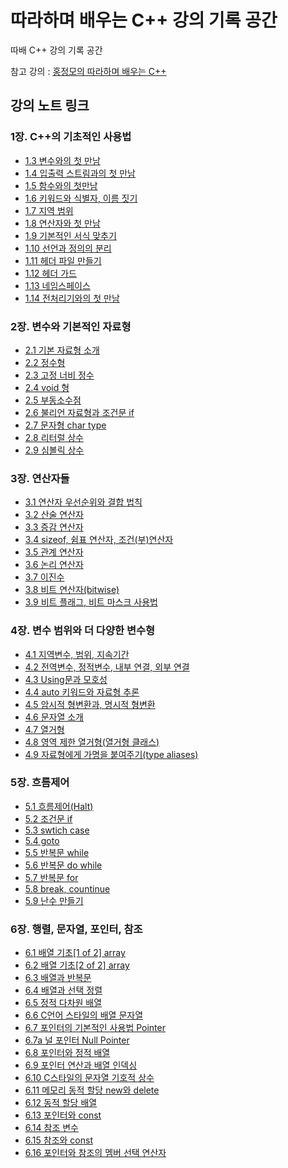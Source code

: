 # 따라하며 배우는 C++ 강의 기록 공간

 따배 C++ 강의 기록 공간
 
 참고 강의 : [홍정모의 따라하며 배우는 C++](https://www.inflearn.com/course/following-c-plus)

## 강의 노트 링크
### 1장. C++의 기초적인 사용법
- [1.3 변수와의 첫 만남](https://github.com/Joseph-Cha/CppStudyWithDBCpp/blob/main/Note/ch.1/1.3%20%EB%B3%80%EC%88%98%EC%99%80%EC%9D%98%20%EC%B2%AB%20%EB%A7%8C%EB%82%A8.md)
- [1.4 입출력 스트림과의 첫 만남](https://github.com/Joseph-Cha/CppStudyWithDBCpp/blob/main/Note/ch.1/1.4%20%EC%9E%85%EC%B6%9C%EB%A0%A5%20%EC%8A%A4%ED%8A%B8%EB%A6%BC%EA%B3%BC%EC%9D%98%20%EC%B2%AB%20%EB%A7%8C%EB%82%A8.md)
- [1.5 함수와의 첫만남](https://github.com/Joseph-Cha/CppStudyWithDBCpp/blob/main/Note/ch.1/1.5%20%ED%95%A8%EC%88%98%EC%99%80%EC%9D%98%20%EC%B2%AB%20%EB%A7%8C%EB%82%A8.md)
- [1.6 키워드와 식별자, 이름 짓기](https://github.com/Joseph-Cha/CppStudyWithDBCpp/blob/main/Note/ch.1/1.6%20%ED%82%A4%EC%9B%8C%EB%93%9C%EC%99%80%20%EC%8B%9D%EB%B3%84%EC%9E%90%2C%20%EC%9D%B4%EB%A6%84%20%EC%A7%93%EA%B8%B0.md)
- [1.7 지역 범위](https://github.com/Joseph-Cha/CppStudyWithDBCpp/blob/main/Note/ch.1/1.7%20%EC%A7%80%EC%97%AD%20%EB%B2%94%EC%9C%84.md)
- [1.8 연산자와 첫 만남](https://github.com/Joseph-Cha/CppStudyWithDBCpp/blob/main/Note/ch.1/1.8%20%EC%97%B0%EC%82%B0%EC%9E%90%EC%99%80%20%EC%B2%AB%20%EB%A7%8C%EB%82%A8.md)
- [1.9 기본적인 서식 맞추기](https://github.com/Joseph-Cha/CppStudyWithDBCpp/blob/main/Note/ch.1/1.9%20%EA%B8%B0%EB%B3%B8%EC%A0%81%EC%9D%B8%20%EC%84%9C%EC%8B%9D%20%EB%A7%9E%EC%B6%94%EA%B8%B0.md)
- [1.10 선언과 정의의 분리](https://github.com/Joseph-Cha/CppStudyWithDBCpp/blob/main/Note/ch.1/1.10%20%EC%84%A0%EC%96%B8%EA%B3%BC%20%EC%A0%95%EC%9D%98%EC%9D%98%20%EB%B6%84%EB%A6%AC.md)
- [1.11 헤더 파일 만들기](https://github.com/Joseph-Cha/CppStudyWithDBCpp/blob/main/Note/ch.1/1.11%20%ED%97%A4%EB%8D%94%20%ED%8C%8C%EC%9D%BC%20%EB%A7%8C%EB%93%A4%EA%B8%B0.md)
- [1.12 헤더 가드](https://github.com/Joseph-Cha/CppStudyWithDBCpp/blob/main/Note/ch.1/1.12%20%ED%97%A4%EB%8D%94%20%EA%B0%80%EB%93%9C.md)
- [1.13 네임스페이스](https://github.com/Joseph-Cha/CppStudyWithDBCpp/blob/main/Note/ch.1/1.13%20%EB%84%A4%EC%9E%84%EC%8A%A4%ED%8E%98%EC%9D%B4%EC%8A%A4.md)
- [1.14 전처리기와의 첫 만남](https://github.com/Joseph-Cha/CppStudyWithDBCpp/blob/main/Note/ch.1/1.14%20%EC%A0%84%EC%B2%98%EB%A6%AC%EA%B8%B0%EC%99%80%EC%9D%98%20%EC%B2%AB%20%EB%A7%8C%EB%82%A8.md)

### 2장. 변수와 기본적인 자료형

- [2.1 기본 자료형 소개](https://github.com/Joseph-Cha/CppStudyWithDBCpp/blob/main/Note/ch.2/2.1%20%EA%B8%B0%EB%B3%B8%20%EC%9E%90%EB%A3%8C%ED%98%95%20%EC%86%8C%EA%B0%9C.md)
- [2.2 정수형](https://github.com/Joseph-Cha/CppStudyWithDBCpp/blob/main/Note/ch.2/2.2%20%EC%A0%95%EC%88%98%ED%98%95.md)
- [2.3 고정 너비 정수](https://github.com/Joseph-Cha/CppStudyWithDBCpp/blob/main/Note/ch.2/2.3%20%EA%B3%A0%EC%A0%95%20%EB%84%88%EB%B9%84%20%EC%A0%95%EC%88%98.md)
- [2.4 void 형](https://github.com/Joseph-Cha/CppStudyWithDBCpp/blob/main/Note/ch.2/2.4%20void%20%ED%98%95.md)
- [2.5 부동소수점](https://github.com/Joseph-Cha/CppStudyWithDBCpp/blob/main/Note/ch.2/2.5%20%EB%B6%80%EB%8F%99%EC%86%8C%EC%88%98%EC%A0%90.md)
- [2.6 불리언 자료형과 조건문 if](https://github.com/Joseph-Cha/CppStudyWithDBCpp/blob/main/Note/ch.2/2.6%20%EB%B6%88%EB%A6%AC%EC%96%B8%20%EC%9E%90%EB%A3%8C%ED%98%95%EA%B3%BC%20%EC%A1%B0%EA%B1%B4%EB%AC%B8%20if.md)
- [2.7 문자형 char type](https://github.com/Joseph-Cha/CppStudyWithDBCpp/blob/main/Note/ch.2/2.7%20%EB%AC%B8%EC%9E%90%ED%98%95%20char%20type.md)
- [2.8 리터럴 상수](https://github.com/Joseph-Cha/CppStudyWithDBCpp/blob/main/Note/ch.2/2.8%20%EB%A6%AC%ED%84%B0%EB%9F%B4%20%EC%83%81%EC%88%98.md)
- [2.9 심볼릭 상수](https://github.com/Joseph-Cha/CppStudyWithDBCpp/blob/main/Note/ch.2/2.9%20%EC%8B%AC%EB%B3%BC%EB%A6%AD%20%EC%83%81%EC%88%98.md)

### 3장. 연산자들

- [3.1 연산자 우선순위와 결합 법칙](https://github.com/Joseph-Cha/CppStudyWithDBCpp/blob/main/Note/ch.3/3.1%20%EC%97%B0%EC%82%B0%EC%9E%90%20%EC%9A%B0%EC%84%A0%EC%88%9C%EC%9C%84%EC%99%80%20%EA%B2%B0%ED%95%A9%20%EB%B2%95%EC%B9%99.md)
- [3.2 산술 연산자](https://github.com/Joseph-Cha/CppStudyWithDBCpp/blob/main/Note/ch.3/3.2%20%EC%82%B0%EC%88%A0%20%EC%97%B0%EC%82%B0%EC%9E%90.md)
- [3.3 증감 연산자](https://github.com/Joseph-Cha/CppStudyWithDBCpp/blob/main/Note/ch.3/3.3%20%EC%A6%9D%EA%B0%90%20%EC%97%B0%EC%82%B0%EC%9E%90.md)
- [3.4 sizeof, 쉼표 연산자, 조건(부)연산자](https://github.com/Joseph-Cha/CppStudyWithDBCpp/blob/main/Note/ch.3/3.4%20sizeof%2C%20%EC%89%BC%ED%91%9C%20%EC%97%B0%EC%82%B0%EC%9E%90%2C%20%EC%A1%B0%EA%B1%B4(%EB%B6%80)%EC%97%B0%EC%82%B0%EC%9E%90.md)
- [3.5 관계 연산자](https://github.com/Joseph-Cha/CppStudyWithDBCpp/blob/main/Note/ch.3/3.5%20%EA%B4%80%EA%B3%84%20%EC%97%B0%EC%82%B0%EC%9E%90.md)
- [3.6 논리 연산자](https://github.com/Joseph-Cha/CppStudyWithDBCpp/blob/main/Note/ch.3/3.6%20%EB%85%BC%EB%A6%AC%20%EC%97%B0%EC%82%B0%EC%9E%90.md)
- [3.7 이진수](https://github.com/Joseph-Cha/CppStudyWithDBCpp/blob/main/Note/ch.3/3.7%20%EC%9D%B4%EC%A7%84%EC%88%98.md)
- [3.8 비트 연산자(bitwise)](https://github.com/Joseph-Cha/CppStudyWithDBCpp/blob/main/Note/ch.3/3.8%20%EB%B9%84%ED%8A%B8%20%EC%97%B0%EC%82%B0%EC%9E%90(bitwise).md)
- [3.9 비트 플래그, 비트 마스크 사용법](https://github.com/Joseph-Cha/CppStudyWithDBCpp/blob/main/Note/ch.3/3.9%20%EB%B9%84%ED%8A%B8%20%ED%94%8C%EB%9E%98%EA%B7%B8%2C%20%EB%B9%84%ED%8A%B8%20%EB%A7%88%EC%8A%A4%ED%81%AC%20%EC%82%AC%EC%9A%A9%EB%B2%95.md)

### 4장. 변수 범위와 더 다양한 변수형

- [4.1 지역변수, 범위, 지속기간](https://github.com/Joseph-Cha/CppStudyWithDBCpp/blob/main/Note/ch.4/4.1%20%EC%A7%80%EC%97%AD%EB%B3%80%EC%88%98%2C%20%EB%B2%94%EC%9C%84%2C%20%EC%A7%80%EC%86%8D%EA%B8%B0%EA%B0%84.md)
- [4.2 전역변수, 정적변수, 내부 연결, 외부 연결](https://github.com/Joseph-Cha/CppStudyWithDBCpp/blob/main/Note/ch.4/4.2%20%EC%A0%84%EC%97%AD%EB%B3%80%EC%88%98%2C%20%EC%A0%95%EC%A0%81%EB%B3%80%EC%88%98%2C%20%EB%82%B4%EB%B6%80%20%EC%97%B0%EA%B2%B0%2C%20%EC%99%B8%EB%B6%80%20%EC%97%B0%EA%B2%B0.md)
- [4.3 Using문과 모호성](https://github.com/Joseph-Cha/CppStudyWithDBCpp/blob/main/Note/ch.4/4.3%20Using%EB%AC%B8%EA%B3%BC%20%EB%AA%A8%ED%98%B8%EC%84%B1.md)
- [4.4 auto 키워드와 자료형 추론](https://github.com/Joseph-Cha/CppStudyWithDBCpp/blob/main/Note/ch.4/4.4%20auto%20%ED%82%A4%EC%9B%8C%EB%93%9C%EC%99%80%20%EC%9E%90%EB%A3%8C%ED%98%95%20%EC%B6%94%EB%9F%B0.md)
- [4.5 암시적 형변환과, 명시적 형변환](https://github.com/Joseph-Cha/CppStudyWithDBCpp/blob/main/Note/ch.4/4.5%20%EC%95%94%EC%8B%9C%EC%A0%81%20%ED%98%95%EB%B3%80%ED%99%98%EA%B3%BC%2C%20%EB%AA%85%EC%8B%9C%EC%A0%81%20%ED%98%95%EB%B3%80%ED%99%98.md)
- [4.6 문자열 소개](https://github.com/Joseph-Cha/CppStudyWithDBCpp/blob/main/Note/ch.4/4.6%20%EB%AC%B8%EC%9E%90%EC%97%B4%20%EC%86%8C%EA%B0%9C.md)
- [4.7 열거형](https://github.com/Joseph-Cha/CppStudyWithDBCpp/blob/main/Note/ch.4/4.7%20%EC%97%B4%EA%B1%B0%ED%98%95.md)
- [4.8 영역 제한 열거형(열거형 클래스)](https://github.com/Joseph-Cha/CppStudyWithDBCpp/blob/main/Note/ch.4/4.8%20%EC%98%81%EC%97%AD%20%EC%A0%9C%ED%95%9C%20%EC%97%B4%EA%B1%B0%ED%98%95(%EC%97%B4%EA%B1%B0%ED%98%95%20%ED%81%B4%EB%9E%98%EC%8A%A4).md)
- [4.9 자료형에게 가명을 붙여주기(type aliases)](https://github.com/Joseph-Cha/CppStudyWithDBCpp/blob/main/Note/ch.4/4.9%20%EC%9E%90%EB%A3%8C%ED%98%95%EC%97%90%EA%B2%8C%20%EA%B0%80%EB%AA%85%EC%9D%84%20%EB%B6%99%EC%97%AC%EC%A3%BC%EA%B8%B0(type%20aliases).md)

### 5장. 흐름제어

- [5.1 흐름제어(Halt)](https://github.com/Joseph-Cha/CppStudyWithDBCpp/blob/main/Note/ch.5/5.1%20%ED%9D%90%EB%A6%84%EC%A0%9C%EC%96%B4(Halt).md)
- [5.2 조건문 if](https://github.com/Joseph-Cha/CppStudyWithDBCpp/blob/main/Note/ch.5/5.2%20%EC%A1%B0%EA%B1%B4%EB%AC%B8%20if.md)
- [5.3 swtich case](https://github.com/Joseph-Cha/CppStudyWithDBCpp/blob/main/Note/ch.5/5.3%20swtich%20case.md)
- [5.4 goto](https://github.com/Joseph-Cha/CppStudyWithDBCpp/blob/main/Note/ch.5/5.4%20goto.md)
- [5.5 반복문 while](https://github.com/Joseph-Cha/CppStudyWithDBCpp/blob/main/Note/ch.5/5.5%20%EB%B0%98%EB%B3%B5%EB%AC%B8%20while.md)
- [5.6 반복문 do while](https://github.com/Joseph-Cha/CppStudyWithDBCpp/blob/main/Note/ch.5/5.6%20%EB%B0%98%EB%B3%B5%EB%AC%B8%20do%20while.md)
- [5.7 반복문 for](https://github.com/Joseph-Cha/CppStudyWithDBCpp/blob/main/Note/ch.5/5.7%20%EB%B0%98%EB%B3%B5%EB%AC%B8%20for.md)
- [5.8 break, countinue](https://github.com/Joseph-Cha/CppStudyWithDBCpp/blob/main/Note/ch.5/5.8%20break%2C%20countinue.md)
- [5.9 난수 만들기](https://github.com/Joseph-Cha/CppStudyWithDBCpp/blob/main/Note/ch.5/5.9%20%EB%82%9C%EC%88%98%20%EB%A7%8C%EB%93%A4%EA%B8%B0.md)

### 6장. 행렬, 문자열, 포인터, 참조

- [6.1 배열 기초[1 of 2] array](https://github.com/Joseph-Cha/CppStudyWithDBCpp/blob/main/Note/ch.6/6.1%20%EB%B0%B0%EC%97%B4%20%EA%B8%B0%EC%B4%88%5B1%20of%202%5D%20array.md)
- [6.2 배열 기초[2 of 2] array](https://github.com/Joseph-Cha/CppStudyWithDBCpp/blob/main/Note/ch.6/6.2%20%EB%B0%B0%EC%97%B4%20%EA%B8%B0%EC%B4%88%5B2%20of%202%5D%20array.md)
- [6.3 배열과 반복문](https://github.com/Joseph-Cha/CppStudyWithDBCpp/blob/main/Note/6%EC%9E%A5.%20%ED%96%89%EB%A0%AC%2C%20%EB%AC%B8%EC%9E%90%EC%97%B4%2C%20%ED%8F%AC%EC%9D%B8%ED%84%B0%2C%20%EC%B0%B8%EC%A1%B0/6.3%20%EB%B0%B0%EC%97%B4%EA%B3%BC%20%EB%B0%98%EB%B3%B5%EB%AC%B8.md)
- [6.4 배열과 선택 정렬](https://github.com/Joseph-Cha/CppStudyWithDBCpp/blob/main/Note/6%EC%9E%A5.%20%ED%96%89%EB%A0%AC%2C%20%EB%AC%B8%EC%9E%90%EC%97%B4%2C%20%ED%8F%AC%EC%9D%B8%ED%84%B0%2C%20%EC%B0%B8%EC%A1%B0/6.4%20%EB%B0%B0%EC%97%B4%EA%B3%BC%20%EC%84%A0%ED%83%9D%20%EC%A0%95%EB%A0%AC.md)
- [6.5 정적 다차원 배열](https://github.com/Joseph-Cha/CppStudyWithDBCpp/blob/main/Note/6%EC%9E%A5.%20%ED%96%89%EB%A0%AC%2C%20%EB%AC%B8%EC%9E%90%EC%97%B4%2C%20%ED%8F%AC%EC%9D%B8%ED%84%B0%2C%20%EC%B0%B8%EC%A1%B0/6.5%20%EC%A0%95%EC%A0%81%20%EB%8B%A4%EC%B0%A8%EC%9B%90%20%EB%B0%B0%EC%97%B4.md)
- [6.6 C언어 스타일의 배열 문자열](https://github.com/Joseph-Cha/CppStudyWithDBCpp/blob/main/Note/6%EC%9E%A5.%20%ED%96%89%EB%A0%AC%2C%20%EB%AC%B8%EC%9E%90%EC%97%B4%2C%20%ED%8F%AC%EC%9D%B8%ED%84%B0%2C%20%EC%B0%B8%EC%A1%B0/6.6%20C%EC%96%B8%EC%96%B4%20%EC%8A%A4%ED%83%80%EC%9D%BC%EC%9D%98%20%EB%B0%B0%EC%97%B4%20%EB%AC%B8%EC%9E%90%EC%97%B4.md)
- [6.7 포인터의 기본적인 사용법 Pointer](https://github.com/Joseph-Cha/CppStudyWithDBCpp/blob/main/Note/6%EC%9E%A5.%20%ED%96%89%EB%A0%AC%2C%20%EB%AC%B8%EC%9E%90%EC%97%B4%2C%20%ED%8F%AC%EC%9D%B8%ED%84%B0%2C%20%EC%B0%B8%EC%A1%B0/6.7%20%ED%8F%AC%EC%9D%B8%ED%84%B0%EC%9D%98%20%EA%B8%B0%EB%B3%B8%EC%A0%81%EC%9D%B8%20%EC%82%AC%EC%9A%A9%EB%B2%95%20Pointer.md)
- [6.7a 널 포인터 Null Pointer](https://github.com/Joseph-Cha/CppStudyWithDBCpp/blob/main/Note/6%EC%9E%A5.%20%ED%96%89%EB%A0%AC%2C%20%EB%AC%B8%EC%9E%90%EC%97%B4%2C%20%ED%8F%AC%EC%9D%B8%ED%84%B0%2C%20%EC%B0%B8%EC%A1%B0/6.7a%20%EB%84%90%20%ED%8F%AC%EC%9D%B8%ED%84%B0%20Null%20Pointer.md)
- [6.8 포인터와 정적 배열](https://github.com/Joseph-Cha/CppStudyWithDBCpp/blob/main/Note/6%EC%9E%A5.%20%ED%96%89%EB%A0%AC%2C%20%EB%AC%B8%EC%9E%90%EC%97%B4%2C%20%ED%8F%AC%EC%9D%B8%ED%84%B0%2C%20%EC%B0%B8%EC%A1%B0/6.8%20%ED%8F%AC%EC%9D%B8%ED%84%B0%EC%99%80%20%EC%A0%95%EC%A0%81%20%EB%B0%B0%EC%97%B4.md)
- [6.9 포인터 연산과 배열 인덱싱](https://github.com/Joseph-Cha/CppStudyWithDBCpp/blob/main/Note/6%EC%9E%A5.%20%ED%96%89%EB%A0%AC%2C%20%EB%AC%B8%EC%9E%90%EC%97%B4%2C%20%ED%8F%AC%EC%9D%B8%ED%84%B0%2C%20%EC%B0%B8%EC%A1%B0/6.9%20%ED%8F%AC%EC%9D%B8%ED%84%B0%20%EC%97%B0%EC%82%B0%EA%B3%BC%20%EB%B0%B0%EC%97%B4%20%EC%9D%B8%EB%8D%B1%EC%8B%B1.md)
- [6.10 C스타일의 문자열 기호적 상수](https://github.com/Joseph-Cha/CppStudyWithDBCpp/blob/main/Note/6%EC%9E%A5.%20%ED%96%89%EB%A0%AC%2C%20%EB%AC%B8%EC%9E%90%EC%97%B4%2C%20%ED%8F%AC%EC%9D%B8%ED%84%B0%2C%20%EC%B0%B8%EC%A1%B0/6.10%20C%EC%8A%A4%ED%83%80%EC%9D%BC%EC%9D%98%20%EB%AC%B8%EC%9E%90%EC%97%B4%20%EA%B8%B0%ED%98%B8%EC%A0%81%20%EC%83%81%EC%88%98.md)
- [6.11 메모리 동적 할당 new와 delete](https://github.com/Joseph-Cha/CppStudyWithDBCpp/blob/main/Note/6%EC%9E%A5.%20%ED%96%89%EB%A0%AC%2C%20%EB%AC%B8%EC%9E%90%EC%97%B4%2C%20%ED%8F%AC%EC%9D%B8%ED%84%B0%2C%20%EC%B0%B8%EC%A1%B0/6.11%20%EB%A9%94%EB%AA%A8%EB%A6%AC%20%EB%8F%99%EC%A0%81%20%ED%95%A0%EB%8B%B9%20new%EC%99%80%20delete.md)
- [6.12 동적 할당 배열](https://github.com/Joseph-Cha/CppStudyWithDBCpp/blob/main/Note/6%EC%9E%A5.%20%ED%96%89%EB%A0%AC%2C%20%EB%AC%B8%EC%9E%90%EC%97%B4%2C%20%ED%8F%AC%EC%9D%B8%ED%84%B0%2C%20%EC%B0%B8%EC%A1%B0/6.12%20%EB%8F%99%EC%A0%81%20%ED%95%A0%EB%8B%B9%20%EB%B0%B0%EC%97%B4.md)
- [6.13 포인터와 const](https://github.com/Joseph-Cha/CppStudyWithDBCpp/blob/main/Note/6%EC%9E%A5.%20%ED%96%89%EB%A0%AC%2C%20%EB%AC%B8%EC%9E%90%EC%97%B4%2C%20%ED%8F%AC%EC%9D%B8%ED%84%B0%2C%20%EC%B0%B8%EC%A1%B0/6.13%20%ED%8F%AC%EC%9D%B8%ED%84%B0%EC%99%80%20const.md)
- [6.14 참조 변수](https://github.com/Joseph-Cha/CppStudyWithDBCpp/blob/main/Note/6%EC%9E%A5.%20%ED%96%89%EB%A0%AC%2C%20%EB%AC%B8%EC%9E%90%EC%97%B4%2C%20%ED%8F%AC%EC%9D%B8%ED%84%B0%2C%20%EC%B0%B8%EC%A1%B0/6.14%20%EC%B0%B8%EC%A1%B0%20%EB%B3%80%EC%88%98.md)
- [6.15 참조와 const](https://github.com/Joseph-Cha/CppStudyWithDBCpp/blob/main/Note/6%EC%9E%A5.%20%ED%96%89%EB%A0%AC%2C%20%EB%AC%B8%EC%9E%90%EC%97%B4%2C%20%ED%8F%AC%EC%9D%B8%ED%84%B0%2C%20%EC%B0%B8%EC%A1%B0/6.15%20%EC%B0%B8%EC%A1%B0%EC%99%80%20const.md)
- [6.16 포인터와 참조의 멤버 선택 연산자](https://github.com/Joseph-Cha/CppStudyWithDBCpp/blob/main/Note/6%EC%9E%A5.%20%ED%96%89%EB%A0%AC%2C%20%EB%AC%B8%EC%9E%90%EC%97%B4%2C%20%ED%8F%AC%EC%9D%B8%ED%84%B0%2C%20%EC%B0%B8%EC%A1%B0/6.16%20%ED%8F%AC%EC%9D%B8%ED%84%B0%EC%99%80%20%EC%B0%B8%EC%A1%B0%EC%9D%98%20%EB%A9%A4%EB%B2%84%20%EC%84%A0%ED%83%9D%20%EC%97%B0%EC%82%B0%EC%9E%90.md)
